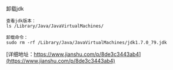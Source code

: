 
卸载jdk
```
查看jdk版本：
ls /Library/Java/JavaVirtualMachines/

卸载命令：
sudo rm -rf /Library/Java/JavaVirtualMachines/jdk1.7.0_79.jdk

```
[详细地址：https://www.jianshu.com/p/8de3c3443ab4](https://www.jianshu.com/p/8de3c3443ab4)